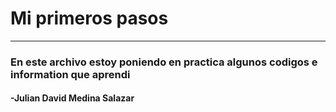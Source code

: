 # Mi primeros pasos
---
### En este archivo estoy poniendo en practica algunos codigos e information que aprendi


#### -Julian David Medina Salazar
